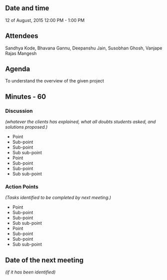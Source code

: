 ## Date and time
12 of August, 2015
12:00 PM - 1:00 PM

## Attendees
Sandhya Kode, Bhavana Gannu, Deepanshu Jain, Susobhan Ghosh, Vanjape Rajas Mangesh

## Agenda
To understand the overview of the given project

## Minutes - 60

### Discussion
*(whatever the clients has explained, what all doubts students asked, and solutions proposed.)*
* Point
 * Sub-point
 * Sub-point
  * Sub sub-point
* Point
 * Sub-point
 * Sub-point
  * Sub sub-point

### Action Points
*(Tasks identified to be completed by next meeting.)*
* Point
 * Sub-point
 * Sub-point
  * Sub sub-point
* Point
 * Sub-point
 * Sub-point
  * Sub sub-point

## Date of the next meeting
*(if it has been identified)*
